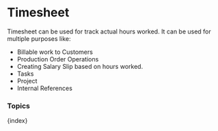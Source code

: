 # Timesheet

Timesheet can be used for track actual hours worked. It can be used for multiple purposes like:

* Billable work to Customers
* Production Order Operations
* Creating Salary Slip based on hours worked.
* Tasks
* Project
* Internal References

### Topics

{index}